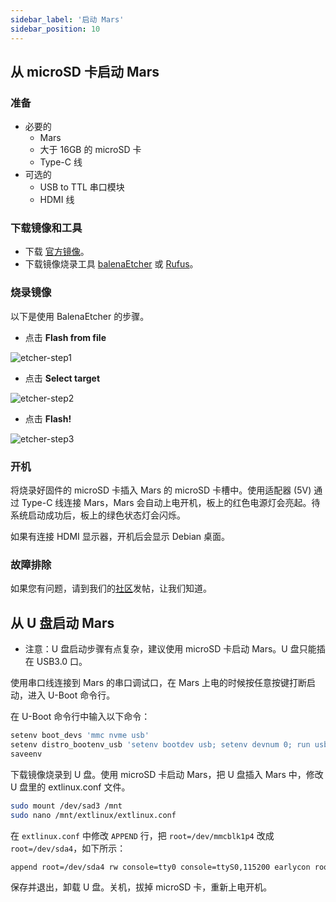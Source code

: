 ```yaml
---
sidebar_label: '启动 Mars'
sidebar_position: 10
---
```

## 从 microSD 卡启动 Mars

### 准备

- 必要的
  - Mars
  - 大于 16GB 的 microSD 卡
  - Type-C 线
- 可选的
  - USB to TTL 串口模块
  - HDMI 线

### 下载镜像和工具

- 下载 [官方镜像](https://milkv.io/zh/docs/mars/getting-started/images#%E5%AE%98%E6%96%B9%E9%95%9C%E5%83%8F)。
- 下载镜像烧录工具 [balenaEtcher](https://etcher.balena.io/) 或 [Rufus](https://rufus.ie/en/)。

### 烧录镜像

以下是使用 BalenaEtcher 的步骤。

- 点击 **Flash from file**

![etcher-step1](/docs/duo/etcher-step1.png)

- 点击 **Select target**

![etcher-step2](/docs/duo/etcher-step2.png)

- 点击 **Flash!**

![etcher-step3](/docs/duo/etcher-step3.png)

### 开机

将烧录好固件的 microSD 卡插入 Mars 的 microSD 卡槽中。使用适配器 (5V) 通过 Type-C 线连接 Mars，Mars 会自动上电开机，板上的红色电源灯会亮起。待系统启动成功后，板上的绿色状态灯会闪烁。

如果有连接 HDMI 显示器，开机后会显示 Debian 桌面。

### 故障排除

如果您有问题，请到我们的[社区](https://community.milkv.io/)发帖，让我们知道。


## 从 U 盘启动 Mars

* 注意：U 盘启动步骤有点复杂，建议使用 microSD 卡启动 Mars。U 盘只能插在 USB3.0 口。

使用串口线连接到 Mars 的串口调试口，在 Mars 上电的时候按任意按键打断启动，进入 U-Boot 命令行。

在 U-Boot 命令行中输入以下命令：

```bash
setenv boot_devs 'mmc nvme usb'
setenv distro_bootenv_usb 'setenv bootdev usb; setenv devnum 0; run usb_boot'
saveenv
```

下载镜像烧录到 U 盘。使用 microSD 卡启动 Mars，把 U 盘插入 Mars 中，修改 U 盘里的 extlinux.conf 文件。

```bash
sudo mount /dev/sad3 /mnt
sudo nano /mnt/extlinux/extlinux.conf
```

在 `extlinux.conf` 中修改 `APPEND` 行，把 `root=/dev/mmcblk1p4` 改成 `root=/dev/sda4`，如下所示：

```bash
append root=/dev/sda4 rw console=tty0 console=ttyS0,115200 earlycon rootwait stmmaceth=chain_mode:1 selinux=0
```

保存并退出，卸载 U 盘。关机，拔掉 microSD 卡，重新上电开机。
